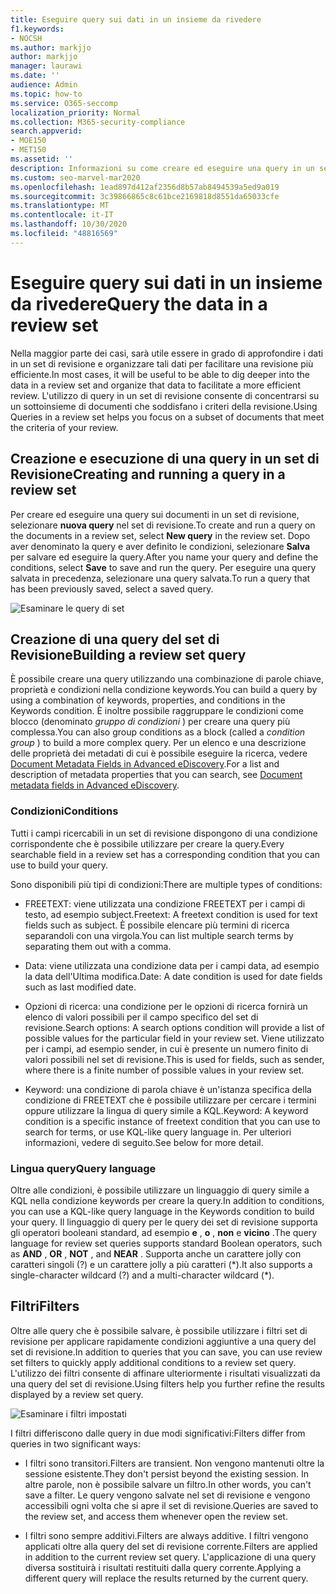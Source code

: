 ```yaml
---
title: Eseguire query sui dati in un insieme da rivedere
f1.keywords:
- NOCSH
ms.author: markjjo
author: markjjo
manager: laurawi
ms.date: ''
audience: Admin
ms.topic: how-to
ms.service: O365-seccomp
localization_priority: Normal
ms.collection: M365-security-compliance
search.appverid:
- MOE150
- MET150
ms.assetid: ''
description: Informazioni su come creare ed eseguire una query in un set di revisione per organizzare i dati per una revisione più efficiente in un caso avanzato di eDiscovery.
ms.custom: seo-marvel-mar2020
ms.openlocfilehash: 1ead897d412af2356d8b57ab8494539a5ed9a019
ms.sourcegitcommit: 3c39866865c8c61bce2169818d8551da65033cfe
ms.translationtype: MT
ms.contentlocale: it-IT
ms.lasthandoff: 10/30/2020
ms.locfileid: "48816569"
---
```

# <a name="query-the-data-in-a-review-set"></a><span data-ttu-id="5bbe8-103">Eseguire query sui dati in un insieme da rivedere</span><span class="sxs-lookup"><span data-stu-id="5bbe8-103">Query the data in a review set</span></span>

<span data-ttu-id="5bbe8-104">Nella maggior parte dei casi, sarà utile essere in grado di approfondire i dati in un set di revisione e organizzare tali dati per facilitare una revisione più efficiente.</span><span class="sxs-lookup"><span data-stu-id="5bbe8-104">In most cases, it will be useful to be able to dig deeper into the data in a review set and organize that data to facilitate a more efficient review.</span></span> <span data-ttu-id="5bbe8-105">L'utilizzo di query in un set di revisione consente di concentrarsi su un sottoinsieme di documenti che soddisfano i criteri della revisione.</span><span class="sxs-lookup"><span data-stu-id="5bbe8-105">Using Queries in a review set helps you focus on a subset of documents that meet the criteria of your review.</span></span>

## <a name="creating-and-running-a-query-in-a-review-set"></a><span data-ttu-id="5bbe8-106">Creazione e esecuzione di una query in un set di Revisione</span><span class="sxs-lookup"><span data-stu-id="5bbe8-106">Creating and running a query in a review set</span></span>

<span data-ttu-id="5bbe8-107">Per creare ed eseguire una query sui documenti in un set di revisione, selezionare **nuova query** nel set di revisione.</span><span class="sxs-lookup"><span data-stu-id="5bbe8-107">To create and run a query on the documents in a review set, select **New query** in the review set.</span></span> <span data-ttu-id="5bbe8-108">Dopo aver denominato la query e aver definito le condizioni, selezionare **Salva** per salvare ed eseguire la query.</span><span class="sxs-lookup"><span data-stu-id="5bbe8-108">After you name your query and define the conditions, select **Save** to save and run the query.</span></span> <span data-ttu-id="5bbe8-109">Per eseguire una query salvata in precedenza, selezionare una query salvata.</span><span class="sxs-lookup"><span data-stu-id="5bbe8-109">To run a query that has been previously saved, select a saved query.</span></span>

![Esaminare le query di set](../media/AeDReviewSetQueries.png)

## <a name="building-a-review-set-query"></a><span data-ttu-id="5bbe8-111">Creazione di una query del set di Revisione</span><span class="sxs-lookup"><span data-stu-id="5bbe8-111">Building a review set query</span></span>

<span data-ttu-id="5bbe8-112">È possibile creare una query utilizzando una combinazione di parole chiave, proprietà e condizioni nella condizione keywords.</span><span class="sxs-lookup"><span data-stu-id="5bbe8-112">You can build a query by using a combination of keywords, properties, and conditions in the Keywords condition.</span></span> <span data-ttu-id="5bbe8-113">È inoltre possibile raggruppare le condizioni come blocco (denominato *gruppo di condizioni* ) per creare una query più complessa.</span><span class="sxs-lookup"><span data-stu-id="5bbe8-113">You can also group conditions as a block (called a *condition group* ) to build a more complex query.</span></span> <span data-ttu-id="5bbe8-114">Per un elenco e una descrizione delle proprietà dei metadati di cui è possibile eseguire la ricerca, vedere [Document Metadata Fields in Advanced eDiscovery](document-metadata-fields-in-Advanced-eDiscovery.md).</span><span class="sxs-lookup"><span data-stu-id="5bbe8-114">For a list and description of metadata properties that you can search, see [Document metadata fields in Advanced eDiscovery](document-metadata-fields-in-Advanced-eDiscovery.md).</span></span>

### <a name="conditions"></a><span data-ttu-id="5bbe8-115">Condizioni</span><span class="sxs-lookup"><span data-stu-id="5bbe8-115">Conditions</span></span>

<span data-ttu-id="5bbe8-116">Tutti i campi ricercabili in un set di revisione dispongono di una condizione corrispondente che è possibile utilizzare per creare la query.</span><span class="sxs-lookup"><span data-stu-id="5bbe8-116">Every searchable field in a review set has a corresponding condition that you can use to build your query.</span></span>

<span data-ttu-id="5bbe8-117">Sono disponibili più tipi di condizioni:</span><span class="sxs-lookup"><span data-stu-id="5bbe8-117">There are multiple types of conditions:</span></span>

- <span data-ttu-id="5bbe8-118">FREETEXT: viene utilizzata una condizione FREETEXT per i campi di testo, ad esempio subject.</span><span class="sxs-lookup"><span data-stu-id="5bbe8-118">Freetext: A freetext condition is used for text fields such as subject.</span></span> <span data-ttu-id="5bbe8-119">È possibile elencare più termini di ricerca separandoli con una virgola.</span><span class="sxs-lookup"><span data-stu-id="5bbe8-119">You can list multiple search terms by separating them out with a comma.</span></span>

- <span data-ttu-id="5bbe8-120">Data: viene utilizzata una condizione data per i campi data, ad esempio la data dell'Ultima modifica.</span><span class="sxs-lookup"><span data-stu-id="5bbe8-120">Date: A date condition is used for date fields such as last modified date.</span></span>

- <span data-ttu-id="5bbe8-121">Opzioni di ricerca: una condizione per le opzioni di ricerca fornirà un elenco di valori possibili per il campo specifico del set di revisione.</span><span class="sxs-lookup"><span data-stu-id="5bbe8-121">Search options: A search options condition will provide a list of possible values for the particular field in your review set.</span></span> <span data-ttu-id="5bbe8-122">Viene utilizzato per i campi, ad esempio sender, in cui è presente un numero finito di valori possibili nel set di revisione.</span><span class="sxs-lookup"><span data-stu-id="5bbe8-122">This is used for fields, such as sender, where there is a finite number of possible values in your review set.</span></span>

- <span data-ttu-id="5bbe8-123">Keyword: una condizione di parola chiave è un'istanza specifica della condizione di FREETEXT che è possibile utilizzare per cercare i termini oppure utilizzare la lingua di query simile a KQL.</span><span class="sxs-lookup"><span data-stu-id="5bbe8-123">Keyword: A keyword condition is a specific instance of freetext condition that you can use to search for terms, or use KQL-like query language in.</span></span> <span data-ttu-id="5bbe8-124">Per ulteriori informazioni, vedere di seguito.</span><span class="sxs-lookup"><span data-stu-id="5bbe8-124">See below for more detail.</span></span>

### <a name="query-language"></a><span data-ttu-id="5bbe8-125">Lingua query</span><span class="sxs-lookup"><span data-stu-id="5bbe8-125">Query language</span></span>

<span data-ttu-id="5bbe8-126">Oltre alle condizioni, è possibile utilizzare un linguaggio di query simile a KQL nella condizione keywords per creare la query.</span><span class="sxs-lookup"><span data-stu-id="5bbe8-126">In addition to conditions, you can use a KQL-like query language in the Keywords condition to build your query.</span></span> <span data-ttu-id="5bbe8-127">Il linguaggio di query per le query dei set di revisione supporta gli operatori booleani standard, ad esempio **e** , **o** , **non** e **vicino** .</span><span class="sxs-lookup"><span data-stu-id="5bbe8-127">The query language for review set queries supports standard Boolean operators, such as **AND** , **OR** , **NOT** , and **NEAR** .</span></span> <span data-ttu-id="5bbe8-128">Supporta anche un carattere jolly con caratteri singoli (?) e un carattere jolly a più caratteri (\*).</span><span class="sxs-lookup"><span data-stu-id="5bbe8-128">It also supports a single-character wildcard (?) and a multi-character wildcard (\*).</span></span>

## <a name="filters"></a><span data-ttu-id="5bbe8-129">Filtri</span><span class="sxs-lookup"><span data-stu-id="5bbe8-129">Filters</span></span>

<span data-ttu-id="5bbe8-130">Oltre alle query che è possibile salvare, è possibile utilizzare i filtri set di revisione per applicare rapidamente condizioni aggiuntive a una query del set di revisione.</span><span class="sxs-lookup"><span data-stu-id="5bbe8-130">In addition to queries that you can save, you can use review set filters to quickly apply additional conditions to a review set query.</span></span> <span data-ttu-id="5bbe8-131">L'utilizzo dei filtri consente di affinare ulteriormente i risultati visualizzati da una query del set di revisione.</span><span class="sxs-lookup"><span data-stu-id="5bbe8-131">Using filters help you further refine the results displayed by a review set query.</span></span>

![Esaminare i filtri impostati](../media/AeDReviewSetFilters.png)

<span data-ttu-id="5bbe8-133">I filtri differiscono dalle query in due modi significativi:</span><span class="sxs-lookup"><span data-stu-id="5bbe8-133">Filters differ from queries in two significant ways:</span></span>

- <span data-ttu-id="5bbe8-134">I filtri sono transitori.</span><span class="sxs-lookup"><span data-stu-id="5bbe8-134">Filters are transient.</span></span> <span data-ttu-id="5bbe8-135">Non vengono mantenuti oltre la sessione esistente.</span><span class="sxs-lookup"><span data-stu-id="5bbe8-135">They don't persist beyond the existing session.</span></span> <span data-ttu-id="5bbe8-136">In altre parole, non è possibile salvare un filtro.</span><span class="sxs-lookup"><span data-stu-id="5bbe8-136">In other words, you can't save a filter.</span></span> <span data-ttu-id="5bbe8-137">Le query vengono salvate nel set di revisione e vengono accessibili ogni volta che si apre il set di revisione.</span><span class="sxs-lookup"><span data-stu-id="5bbe8-137">Queries are saved to the review set, and access them whenever open the review set.</span></span>

- <span data-ttu-id="5bbe8-138">I filtri sono sempre additivi.</span><span class="sxs-lookup"><span data-stu-id="5bbe8-138">Filters are always additive.</span></span> <span data-ttu-id="5bbe8-139">I filtri vengono applicati oltre alla query del set di revisione corrente.</span><span class="sxs-lookup"><span data-stu-id="5bbe8-139">Filters are applied in addition to the current review set query.</span></span> <span data-ttu-id="5bbe8-140">L'applicazione di una query diversa sostituirà i risultati restituiti dalla query corrente.</span><span class="sxs-lookup"><span data-stu-id="5bbe8-140">Applying a different query will replace the results returned by the current query.</span></span>
